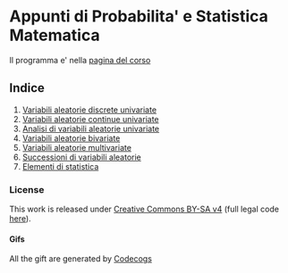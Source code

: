 # Appunti di Probabilita' e Statistica Matematica
Il programma e' nella [pagina del corso](http://informatica.uniurb.it/didattica/piano_studi/prob_stat_mate)

## Indice
1. [Variabili aleatorie discrete univariate](capitoli/1.md)
2. [Variabili aleatorie continue univariate](capitoli/2.md)
3. [Analisi di variabili aleatorie univariate](capitoli/3.md)
4. [Variabili aleatorie bivariate](capitoli/4.md)
5. [Variabili aleatorie multivariate](capitoli/5.md)
6. [Successioni di variabili aleatorie](capitoli/6.md)
7. [Elementi di statistica](capitoli/7.md)


### License

This work is released under [Creative Commons BY-SA v4](https://creativecommons.org/licenses/by-sa/4.0/) (full legal code 
[here](https://creativecommons.org/licenses/by-sa/4.0/legalcode)).

#### Gifs

All the gift are generated by [Codecogs](http://www.codecogs.com/latex/eqneditor.php)
